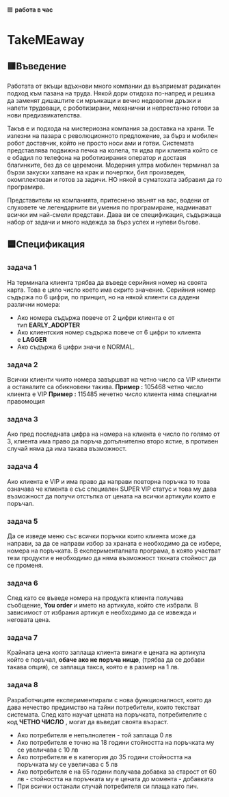🟦 **работа в час**
# TakeMEaway

## 🟥Въведение

Работата от вкъщи вдъхнови много компании да възприемат радикален подход към пазана на труда. Някой дори отидоха по-напред и решиха да заменят дишаштите си мрънкащи и вечно недоволни дръзки и напети трудоваци, с роботизирани, механични и непрестанно готови за нови предизвикателства.

Такъв е и подхода на мистериозна компания за доставка на храни. Те излезни на пазара с революционното предложение, за бърз и мобилен робот доставчик, който не просто носи ами и готви. Системата представлява подвижна печка на колела, тя идва при клиента който се е обадил по телефона на роботизирания оператор и доставя благинките, без да се церемони. Модерния ултра мобилен терминал за бързи закуски хапване на крак и почерпки, бил произведен, окомплектован и готов за задичи. НО някой в суматохата забравил да го програмира.

Представители на компанията, притеснено звънят на вас, водени от слуховете че легендарните ви умения по програмиране, надминават всички им най-смели представи. Дава ви се спецификация, съдържаща набор от задачи и много надежда за бърз успех и нулеви бъгове.

## 🟦Спецификация

### **задача 1**

На терминала клиента трябва да въведе серийния номер на своята карта. Това е цяло число което има скрито значение. Серийния номер съдържа по 6 цифри, по принцип, но на някой клиенти са дадени различни номера:

- Ако номера съдържа повече от 2 цифри клиента е от тип **EARLY_ADOPTER**
- Ако клиентския номер съдържа повече от 6 цифри то клиента е **LAGGER**
- Ако съдържа 6 цифри значи е NORMAL.

### **задача 2**

Всички клиенти чиито номера завършват на четно число са VIP клиенти а останалите са обикновени такива. **Пример :** 105468 четно число клиента е VIP **Пример :** 115485 нечетно число клиента няма специални правомощия

### **задача 3**

Ако пред последната цифра на номера на клиента е число по голямо от 3, клиента има право да поръча допълнително второ ястие, в противен случай няма да има такава възможност.

### **задача 4**

Ако клиента е VIP и има право да направи повторна поръчка то това означава че клиента е със специален SUPER VIP статус и това му дава възможност да получи отстъпка от цената на всички артикули които е поръчал.

### **задача 5**

Да се изведе меню със всички поръчки които клиента може да направи, за да се направи избор за храната е необходимо да се избере, номера на поръчката. В експерименталната програма, в която участват тези продукти е необходимо да няма възможност тяхната стойност да се променя.

### **задача 6**

След като се въведе номера на продукта клиента получава съобщение, **You order** и името на артикула, който сте избрали. В зависимост от избрания артикул е необходимо да се извежда и неговата цена.

### **задача 7**

Крайната цена която заплаща клиента винаги е цената на артикула който е поръчал, **обаче ако не поръча нищо**, (трябва да се добави такава опция), се заплаща такса, която е в размер на 1 лв.

### **задача 8**

Разработчиците експериментирали с нова функционалност, която да дава нечество предимство на тайни потребители, които текстват системата. След като научат цената на поръчката, потребителите с код **ЧЕТНО ЧИСЛО** , могат да въведат своята възраст.

- Ако потребителя е непълнолетен - той заплаща 0 лв
- Ако потребителя е точно на 18 години стойността на поръчката му се увеличава с 10 лв
- Ако потребителя е в категория до 35 години стойността на поръчката му се увеличава с 5 лв
- Ако потребителя е на 65 години получава добавка за старост от 60 лв - стойността на поръчката му е цената до момента - добавката
- При всички останали случай потребителя си плаща като пич.